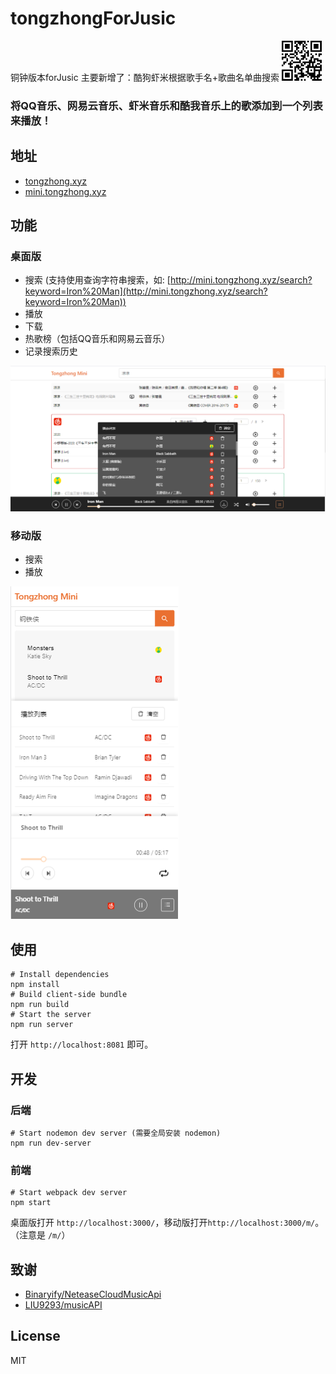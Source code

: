# tongzhongForJusic

铜钟版本forJusic
主要新增了：酷狗虾米根据歌手名+歌曲名单曲搜索
<img src="./screenshots/qr_code.png" width="64" alt="mobile">

<h3>将QQ音乐、网易云音乐、虾米音乐和酷我音乐上的歌添加到一个列表来播放！</h3>

## 地址
- [tongzhong.xyz](http://tongzhong.xyz)
- [mini.tongzhong.xyz](http://mini.tongzhong.xyz)

## 功能
### 桌面版
- 搜索
 (支持使用查询字符串搜索，如: [http://mini.tongzhong.xyz/search?keyword=Iron%20Man](http://mini.tongzhong.xyz/search?keyword=Iron%20Man))
- 播放
- 下载
- 热歌榜（包括QQ音乐和网易云音乐）
- 记录搜索历史

<img src="./screenshots/0111.PNG" alt="desktop">

### 移动版
- 搜索
- 播放

<img src="./screenshots/m.PNG" alt="mobile">

## 使用
    # Install dependencies
    npm install
    # Build client-side bundle
    npm run build
    # Start the server
    npm run server
打开 `http://localhost:8081` 即可。

## 开发
### 后端
    # Start nodemon dev server (需要全局安装 nodemon)
    npm run dev-server

### 前端
    # Start webpack dev server
    npm start
桌面版打开 `http://localhost:3000/`，移动版打开`http://localhost:3000/m/`。（注意是 `/m/`）

## 致谢
- [Binaryify/NeteaseCloudMusicApi](https://github.com/Binaryify/NeteaseCloudMusicApi)
- [LIU9293/musicAPI](https://github.com/LIU9293/musicAPI)

## License
MIT
